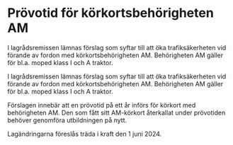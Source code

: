# Prövotid för körkortsbehörigheten AM

I lagrådsremissen lämnas förslag som syftar till att öka trafiksäkerheten vid förande av fordon med körkortsbehörigheten AM. Behörigheten AM gäller för bl.a. moped klass I och A traktor.

I lagrådsremissen lämnas förslag som syftar till att öka trafiksäkerheten vid förande av fordon med körkortsbehörigheten AM. Behörigheten AM gäller för bl.a. moped klass I och A traktor.

Förslagen innebär att en prövotid på ett år införs för körkort med behörigheten AM. Den som fått sitt AM-körkort återkallat under prövotiden behöver genomföra utbildningen på nytt.

Lagändringarna föreslås träda i kraft den 1 juni 2024.
